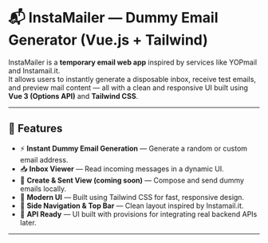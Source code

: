 # 📬 InstaMailer — Dummy Email Generator (Vue.js + Tailwind)

InstaMailer is a **temporary email web app** inspired by services like YOPmail and Instamail.it.  
It allows users to instantly generate a disposable inbox, receive test emails, and preview mail content — all with a clean and responsive UI built using **Vue 3 (Options API)** and **Tailwind CSS**.

---

## 🚀 Features

- ⚡️ **Instant Dummy Email Generation** — Generate a random or custom email address.
- 📥 **Inbox Viewer** — Read incoming messages in a dynamic UI.
- 📨 **Create & Sent View (coming soon)** — Compose and send dummy emails locally.
- 🎨 **Modern UI** — Built using Tailwind CSS for fast, responsive design.
- 🧭 **Side Navigation & Top Bar** — Clean layout inspired by Instamail.it.
- 🧰 **API Ready** — UI built with provisions for integrating real backend APIs later.

---
